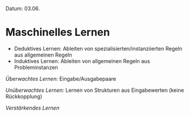 Datum: 03.06.

# Maschinelles Lernen

- Deduktives Lernen: Ableiten von spezialisierten/instanziierten Regeln aus allgemeinen Regeln
- Induktives Lernen: Ableiten von allgemeinen Regeln aus Probleminstanzen

*Überwachtes Lernen:* Eingabe/Ausgabepaare

*Unüberwachtes Lernen:* Lernen von Strukturen aus Eingabewerten (keine Rückkopplung)

*Verstärkendes Lernen* 